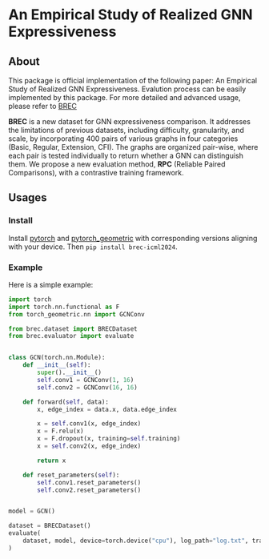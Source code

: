 # An Empirical Study of Realized GNN Expressiveness

## About

This package is official implementation of the following paper: An Empirical Study of Realized GNN Expressiveness. Evalution process can be easily implemented by this package. For more detailed and advanced usage, please refer to [BREC](https://github.com/brec-icml2024/brec-icml2024)

**BREC**  is a new dataset for GNN expressiveness comparison.
It addresses the limitations of previous datasets, including difficulty, granularity, and scale, by incorporating
400 pairs of various graphs in four categories (Basic, Regular, Extension, CFI).
The graphs are organized pair-wise, where each pair is tested individually to return whether a GNN can distinguish them. We propose a new evaluation method, **RPC** (Reliable Paired Comparisons), with a contrastive training framework.

## Usages

### Install

Install [pytorch](https://pytorch.org/) and [pytorch_geometric](https://github.com/pyg-team/pytorch_geometric) with corresponding versions aligning with your device. Then `pip install brec-icml2024`.

### Example

Here is a simple example:

```python
import torch
import torch.nn.functional as F
from torch_geometric.nn import GCNConv

from brec.dataset import BRECDataset
from brec.evaluator import evaluate


class GCN(torch.nn.Module):
    def __init__(self):
        super().__init__()
        self.conv1 = GCNConv(1, 16)
        self.conv2 = GCNConv(16, 16)

    def forward(self, data):
        x, edge_index = data.x, data.edge_index

        x = self.conv1(x, edge_index)
        x = F.relu(x)
        x = F.dropout(x, training=self.training)
        x = self.conv2(x, edge_index)

        return x

    def reset_parameters(self):
        self.conv1.reset_parameters()
        self.conv2.reset_parameters()


model = GCN()

dataset = BRECDataset()
evaluate(
    dataset, model, device=torch.device("cpu"), log_path="log.txt", training_config=None
)


```
